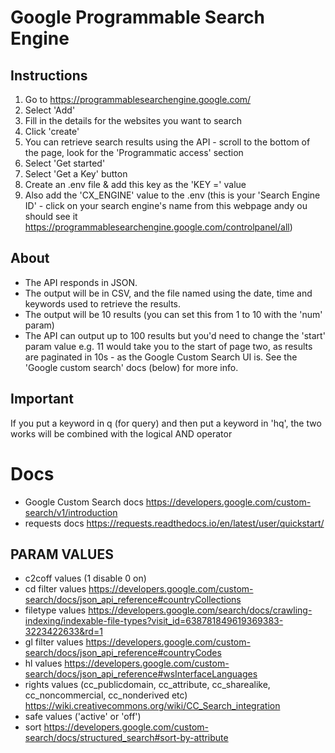 # Google Programmable Search Engine

## Instructions

1. Go to https://programmablesearchengine.google.com/
2. Select 'Add'
3. Fill in the details for the websites you want to search
4. Click 'create'
5. You can retrieve search results using the API - scroll to the bottom of the page, look for the 'Programmatic access' section
6. Select 'Get started'
7. Select 'Get a Key' button
8. Create an .env file & add this key as the 'KEY =' value
9. Also add the 'CX_ENGINE' value to the .env (this is your 'Search Engine ID' - click on your search engine's name from this webpage andy ou should see it https://programmablesearchengine.google.com/controlpanel/all)

## About

- The API responds in JSON.
- The output will be in CSV, and the file named using the date, time and keywords used to retrieve the results.
- The output will be 10 results (you can set this from 1 to 10 with the 'num' param)
- The API can output up to 100 results but you'd need to change the 'start' param value e.g. 11 would take you to the start of page two, as results are paginated in 10s - as the Google Custom Search UI is. See the 'Google custom search' docs (below) for more info.

## Important

If you put a keyword in q (for query) and then put a keyword in 'hq', the two works will be combined with the logical AND operator

# Docs

- Google Custom Search docs https://developers.google.com/custom-search/v1/introduction
- requests docs https://requests.readthedocs.io/en/latest/user/quickstart/

## PARAM VALUES

- c2coff values (1 disable 0 on)
- cd filter values https://developers.google.com/custom-search/docs/json_api_reference#countryCollections
- filetype values https://developers.google.com/search/docs/crawling-indexing/indexable-file-types?visit_id=638781849619369383-3223422633&rd=1
- gl filter values https://developers.google.com/custom-search/docs/json_api_reference#countryCodes
- hl values https://developers.google.com/custom-search/docs/json_api_reference#wsInterfaceLanguages
- rights values (cc_publicdomain, cc_attribute, cc_sharealike, cc_noncommercial, cc_nonderived etc) https://wiki.creativecommons.org/wiki/CC_Search_integration
- safe values ('active' or 'off')
- sort https://developers.google.com/custom-search/docs/structured_search#sort-by-attribute
